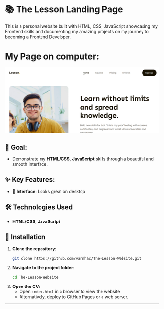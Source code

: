 # 📚 The Lesson Landing Page

This is a personal website built with HTML, CSS, JavaScript showcasing my Frontend skills and documenting my amazing projects on my journey to becoming a Frontend Developer.
# My Page on computer:
 ![Pc](./Lesson__img.png) 
## 🎯 Goal: 
- Demonstrate my **HTML/CSS**, **JavaScript** skills through a beautiful and smooth interface.

## ✨ Key Features:
- 📱 **Interface**: Looks great on desktop
## 🛠 Technologies Used
-  **HTML/CSS**, **JavaScript**
## 📖 Installation
1. **Clone the repository**:
   ```bash
   git clone https://github.com/vannhac/The-Lesson-Website.git
   ```
2. **Navigate to the project folder**:
   ```bash
   cd The-Lesson-Website
   ```
3. **Open the CV**:
   - Open `index.html` in a browser to view the website
   - Alternatively, deploy to GitHub Pages or a web server.

---
